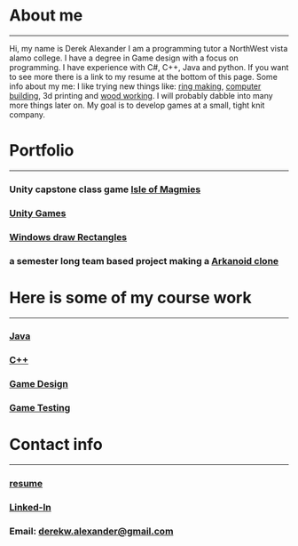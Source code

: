 # About me
---
Hi, my name is Derek Alexander I am a programming tutor a NorthWest vista alamo college. I have a degree in Game design with a focus on programming. I have experience with C#, C++, Java and python. If you want to see more there is a link to my resume at the bottom of this page. 
Some info about my me: I like trying new things like: [ring making](https://github.com/DerekAlexander/DerekAlexander.github.io/blob/master/RingMaking.md), [computer building](https://github.com/DerekAlexander/DerekAlexander.github.io/blob/master/computerBuilding.md), 3d printing and [wood working](https://github.com/DerekAlexander/DerekAlexander.github.io/blob/master/woodWorking.md). I will probably dabble into many more things later on. My goal is to develop games at a small, tight knit company.

# Portfolio
---
### Unity capstone class game [Isle of Magmies](https://github.com/DerekAlexander/Unity-Games/blob/master/GameSim2019/gamesim.md)
### [Unity Games](https://github.com/DerekAlexander/Unity-Games)

### [Windows draw Rectangles](https://github.com/DerekAlexander/C-PlusPlus/tree/master/Rectangles)
  
###  a semester long team based project making a [Arkanoid clone](https://github.com/DerekAlexander/C-PlusPlus/blob/master/BreakOut.cpp)

  
# Here is some of my course work
---

### [Java](https://github.com/DerekAlexander/Java)
  
### [C++](https://github.com/DerekAlexander/C-PlusPlus)
  
### [Game Design](https://github.com/DerekAlexander/Game-design-classes)
  
### [Game Testing](https://github.com/DerekAlexander/GameTesting-2338)
  
# Contact info
---
### [resume](https://github.com/DerekAlexander/DerekAlexander.github.io/DAlexanderResume.pdf)
### [Linked-In](https://www.linkedin.com/in/derek-alexander-475856181/)
### Email: derekw.alexander@gmail.com
